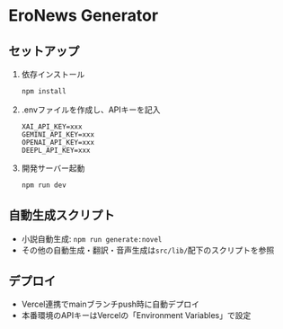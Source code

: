 # EroNews Generator

## セットアップ

1. 依存インストール
   ```sh
   npm install
   ```
2. .envファイルを作成し、APIキーを記入
   ```env
   XAI_API_KEY=xxx
   GEMINI_API_KEY=xxx
   OPENAI_API_KEY=xxx
   DEEPL_API_KEY=xxx
   ```
3. 開発サーバー起動
   ```sh
   npm run dev
   ```

## 自動生成スクリプト

- 小説自動生成: `npm run generate:novel`
- その他の自動生成・翻訳・音声生成は`src/lib/`配下のスクリプトを参照

## デプロイ

- Vercel連携でmainブランチpush時に自動デプロイ
- 本番環境のAPIキーはVercelの「Environment Variables」で設定
